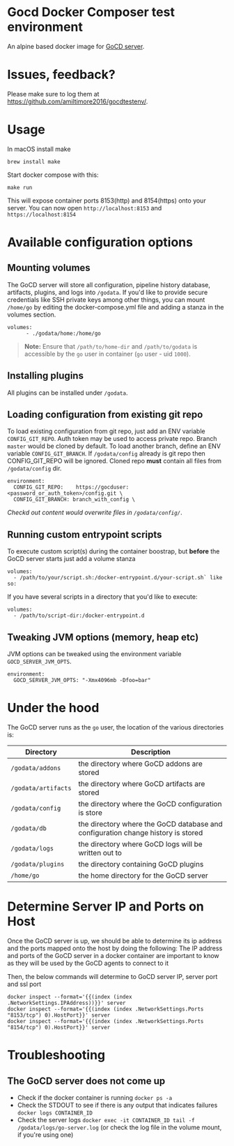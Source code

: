 # Gocd Docker Composer test environment

An alpine based docker image for [GoCD server](https://www.gocd.org).

# Issues, feedback?

Please make sure to log them at https://github.com/amiltimore2016/gocdtestenv/.

# Usage

In macOS install make

```
brew install make
```

Start docker compose with this:

```
make run
```

This will expose container ports 8153(http) and 8154(https) onto your server.
You can now open `http://localhost:8153` and `https://localhost:8154`

# Available configuration options

## Mounting volumes

The GoCD server will store all configuration, pipeline history database,
artifacts, plugins, and logs into `/godata`. If you'd like to provide secure
credentials like SSH private keys among other things, you can mount  `/home/go`
by editing the docker-compose.yml file and adding a stanza in the volumes section.

```file
volumes:
      - ./godata/home:/home/go
```

> **Note:** Ensure that `/path/to/home-dir` and `/path/to/godata` is accessible by the `go` user in container (`go` user - uid `1000`).

## Installing plugins

All plugins can be installed under `/godata`.

## Loading configuration from existing git repo
To load existing configuration from git repo, just add an ENV variable `CONFIG_GIT_REPO`.
Auth token may be used to access private repo. Branch `master` would be cloned by default.
To load another branch, define an ENV variable `CONFIG_GIT_BRANCH`.
If `/godata/config` already is git repo then CONFIG_GIT_REPO will be ignored.
Cloned repo **must** contain all files from `/godata/config` dir.

```file
environment:
  CONFIG_GIT_REPO:    https://gocduser:<password_or_auth_token>/config.git \
  CONFIG_GIT_BRANCH: branch_with_config \
```
*Checkd out content would overwrite files in `/godata/config/`*.


## Running custom entrypoint scripts

To execute custom script(s) during the container boostrap, but **before** the GoCD server starts just add a volume stanza

```file
volumes:
  - /path/to/your/script.sh:/docker-entrypoint.d/your-script.sh` like so:
```

If you have several scripts in a directory that you'd like to execute:

```file
volumes: 
  - /path/to/script-dir:/docker-entrypoint.d
```

## Tweaking JVM options (memory, heap etc)

JVM options can be tweaked using the environment variable `GOCD_SERVER_JVM_OPTS`.

```file
environment:
  GOCD_SERVER_JVM_OPTS: "-Xmx4096mb -Dfoo=bar" 
```

# Under the hood

The GoCD server runs as the `go` user, the location of the various directories is:

| Directory           | Description                                                                      |
|---------------------|----------------------------------------------------------------------------------|
| `/godata/addons`    | the directory where GoCD addons are stored                                       |
| `/godata/artifacts` | the directory where GoCD artifacts are stored                                    |
| `/godata/config`    | the directory where the GoCD configuration is store                              |
| `/godata/db`        | the directory where the GoCD database and configuration change history is stored |
| `/godata/logs`      | the directory where GoCD logs will be written out to                             |
| `/godata/plugins`   | the directory containing GoCD plugins                                            |
| `/home/go`          | the home directory for the GoCD server                                           |

# Determine Server IP and Ports on Host

Once the GoCD server is up, we should be able to determine its ip address and the ports mapped onto the host by doing the following:
The IP address and ports of the GoCD server in a docker container are important to know as they will be used by the GoCD agents to connect to it

Then, the below commands will determine to GoCD server IP, server port and ssl port
```shell
docker inspect --format='{{(index (index .NetworkSettings.IPAddress))}}' server
docker inspect --format='{{(index (index .NetworkSettings.Ports "8153/tcp") 0).HostPort}}' server
docker inspect --format='{{(index (index .NetworkSettings.Ports "8154/tcp") 0).HostPort}}' server
```

# Troubleshooting

## The GoCD server does not come up

- Check if the docker container is running `docker ps -a`
- Check the STDOUT to see if there is any output that indicates failures `docker logs CONTAINER_ID`
- Check the server logs `docker exec -it CONTAINER_ID tail -f /godata/logs/go-server.log` (or check the log file in the volume mount, if you're using one)


